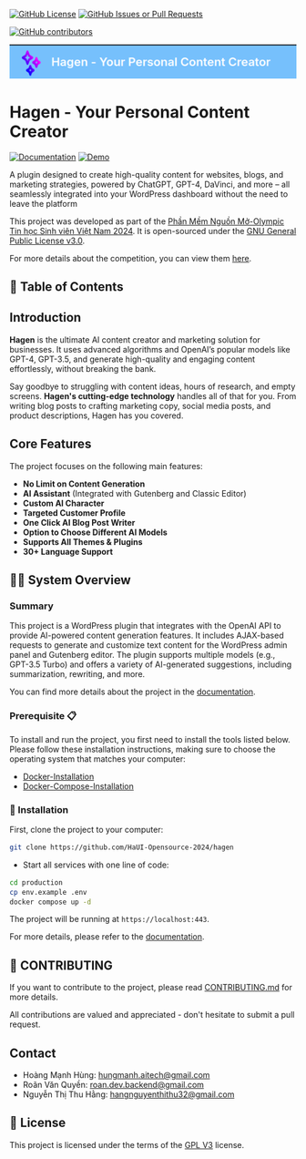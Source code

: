 [![GitHub License](https://img.shields.io/github/license/HaUI-Opensource-2024/hagen)](https://github.com/HaUI-Opensource-2024/hagen/blob/main/LICENSE)<!-- https://shields.io/badges/git-hub-license -->
[![GitHub Issues or Pull Requests](https://img.shields.io/github/issues/HaUI-Opensource-2024/hagen)](https://github.com/HaUI-Opensource-2024/hagen/issues)<!-- https://shields.io/badges/git-hub-issues-or-pull-requests -->
<!-- https://shields.io/badges/git-hub-commit-activity -->
<!-- [![GitHub commit activity](https://img.shields.io/github/commit-activity/m/HaUI-Opensource-2024/hagen)](https://github.com/HaUI-Opensource-2024/hagen/graphs/commit-activity)  -->
[![GitHub contributors](https://img.shields.io/github/contributors-anon/HaUI-Opensource-2024/hagen)](https://github.com/HaUI-Opensource-2024/hagen/graphs/contributors)


![Alt text](docs/docs/images/logo.png)

# Hagen - Your Personal Content Creator 
[![Documentation](https://img.shields.io/badge/Documentation-blue?style=for-the-badge)](https://haui-opensource-2024.github.io/hagen/) 
[![Demo](https://img.shields.io/badge/Demo-2ea44f?style=for-the-badge)](https://hagen.dhcn.vn/wp-admin/) 

A plugin designed to create high-quality content for websites, blogs, and marketing strategies, powered by ChatGPT, GPT-4, DaVinci, and more – all seamlessly integrated into your WordPress dashboard without the need to leave the platform

This project was developed as part of the [Phần Mềm Nguồn Mở-Olympic Tin học Sinh viên Việt Nam 2024](https://www.olp.vn/procon-pmmn/ph%E1%BA%A7n-m%E1%BB%81m-ngu%E1%BB%93n-m%E1%BB%9F).  It is open-sourced under the  [GNU General Public License v3.0](https://www.gnu.org/licenses/gpl-3.0.en.html).

For more details about the competition, you can view them [here](https://vfossa.vn/tin-tuc/gioi-thieu-chu-de-cuoc-thi-phan-mem-nguon-mo-olp-2024-709.html).

<!-- Link thuyết trình Canva tại cuộc thi [link]() -->

<!-- Slide bài thuyết trình tại cuộc thi dưới dạng PDF có thể được truy cập tại đây: [Slide]() -->

## 🔎 Table of Contents


## Introduction

**Hagen** is the ultimate AI content creator and marketing solution for businesses. It uses advanced algorithms and OpenAI’s popular models like  GPT-4, GPT-3.5, and generate high-quality and engaging content effortlessly, without breaking the bank.

Say goodbye to struggling with content ideas, hours of research, and empty screens. **Hagen's cutting-edge technology** handles all of that for you. From writing blog posts to crafting marketing copy, social media posts, and product descriptions, Hagen has you covered.

## Core Features

The project focuses on the following main features:

- **No Limit on Content Generation**
- **AI Assistant** (Integrated with Gutenberg and Classic Editor)
- **Custom AI Character**
- **Targeted Customer Profile**
- **One Click AI Blog Post Writer**
- **Option to Choose Different AI Models**
- **Supports All Themes & Plugins**
- **30+ Language Support**


## 👩‍💻 System Overview

<!-- ### CI/CD

The project uses Github and [Github Actions](https://docs.github.com/en/actions) for CI/CD to automate the build and deployment process. The workflow is illustrated in the following diagram: -->

### Summary 
This project is a WordPress plugin that integrates with the OpenAI API to provide AI-powered content generation features. It includes AJAX-based requests to generate and customize text content for the WordPress admin panel and Gutenberg editor. The plugin supports multiple models (e.g., GPT-3.5 Turbo) and offers a variety of AI-generated suggestions, including summarization, rewriting, and more.

You can find more details about the project in the [documentation](https://haui-opensource-2024.github.io/hagen/).

### Prerequisite 📋

To install and run the project, you first need to install the tools listed below. Please follow these installation instructions, making sure to choose the operating system that matches your computer:

-   [Docker-Installation](https://docs.docker.com/get-docker/)
-   [Docker-Compose-Installation](https://docs.docker.com/compose/install/)

### 🔨 Installation

First, clone the project to your computer:

```bash
git clone https://github.com/HaUI-Opensource-2024/hagen
```

-   Start all services with one line of code:

```bash
cd production 
cp env.example .env
docker compose up -d
```

The project will be running at `https://localhost:443`.

For more details, please refer to the [documentation](https://haui-opensource-2024.github.io/hagen/).

## 🙌 CONTRIBUTING

If you want to contribute to the project, please read [CONTRIBUTING.md](.github/CONTRIBUTING.md) for more details.

All contributions are valued and appreciated - don't hesitate to submit a pull request.

## Contact

-   Hoàng Mạnh Hùng: hungmanh.aitech@gmail.com
-   Roãn Văn Quyền: roan.dev.backend@gmail.com
-   Nguyễn Thị Thu Hằng: hangnguyenthithu32@gmail.com

## 📝 License

This project is licensed under the terms of the [GPL V3](LICENSE) license.